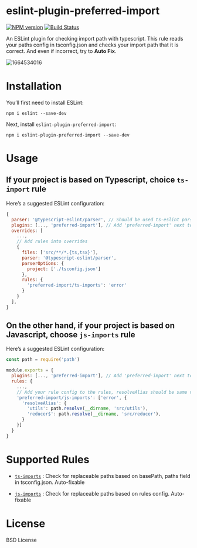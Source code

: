 # eslint-plugin-preferred-import
[![NPM version][npm-image]][npm-url] [![Build Status][build-image]][build-url]

An ESLint plugin for checking import path with typescript. This rule reads your paths config in tsconfig.json and checks your import path that it is correct. And even if incorrect, try to **Auto Fix**.

![1664534016](https://user-images.githubusercontent.com/47266692/193251941-8a881625-971e-4abe-ae52-6f92d6a0ef94.gif)

# Installation
You’ll first need to install ESLint:
```
npm i eslint --save-dev
```

Next, install `eslint-plugin-preferred-import`:
```
npm i eslint-plugin-preferred-import --save-dev
```


# Usage
## If your project is based on **Typescript**, choice `ts-import` rule
Here’s a suggested ESLint configuration:
```javascript
{
  parser: '@typescript-eslint/parser', // Should be used ts-eslint parser
  plugins: [..., 'preferred-import'], // Add 'preferred-import' next to old plugins
  overrides: [
    ...,
    // Add rules into overrides
    {
      files: ['src/**/*.{ts,tsx}'],
      parser: '@typescript-eslint/parser',
      parserOptions: {
        project: ['./tsconfig.json']
      },
      rules: {
        'preferred-import/ts-imports': 'error'
      }
    }
  ],
}
```

## On the other hand, if your project is based on **Javascript**, choose `js-imports` rule
Here’s a suggested ESLint configuration:
```js
const path = require('path')

module.exports = {
  plugins: [..., 'preferred-import'], // Add 'preferred-import' next to old plugins
  rules: {
    ...,
    // Add your rule config to the rules, resolveAlias should be same value with webpack alias
    'preferred-import/js-imports': ['error', {
      'resolveAlias': {
        'utils': path.resolve(__dirname, 'src/utils'),
        'reducer$': path.resolve(__dirname, 'src/reducer'),
      }
    }]
  }
}
```

# Supported Rules
* [`ts-imports`](https://github.com/ronparkdev/eslint-plugin-preferred-import/blob/master/documents/ts-imports.md) : Check for replaceable paths based on basePath, paths field in tsconfig.json. Auto-fixable

* [`js-imports`](https://github.com/ronparkdev/eslint-plugin-preferred-import/blob/master/documents/js-imports.md) : Check for replaceable paths based on rules config. Auto-fixable

# License
BSD License

[npm-image]: http://img.shields.io/npm/v/eslint-plugin-preferred-import.svg
[npm-url]: https://npmjs.org/package/eslint-plugin-preferred-import

[build-image]: http://img.shields.io/github/workflow/status/ronpark-dev/eslint-plugin-preferred-import/Build%20and%20unit%20test.svg
[build-url]: https://github.com/ronpark-dev/eslint-plugin-preferred-import/actions/workflows/ci.yml
